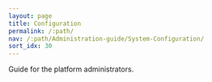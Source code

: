 ```yaml
---
layout: page
title: Configuration
permalink: /:path/
nav: /:path/Administration-guide/System-Configuration/
sort_idx: 30
---
```


Guide for the platform administrators.